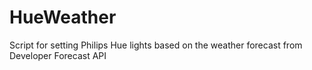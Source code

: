 HueWeather
==========

Script for setting Philips Hue lights based on the weather forecast from Developer Forecast API

